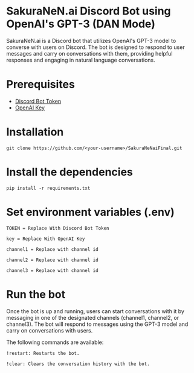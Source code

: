 # SakuraNeN.ai Discord Bot using OpenAI's GPT-3 (DAN Mode)
SakuraNeN.ai is a Discord bot that utilizes OpenAI's GPT-3 model to converse with users on Discord. The bot is designed to respond to user messages and carry on conversations with them, providing helpful responses and engaging in natural language conversations.
# Prerequisites

- [Discord Bot Token](https://discord.com/developers/applications)
- [OpenAI Key](https://platform.openai.com/account/api-keys)

# Installation
 `git clone https://github.com/<your-username>/SakuraNeNaiFinal.git`
 
# Install the dependencies
`pip install -r requirements.txt`

# Set environment variables (.env)

`TOKEN = Replace With Discord Bot Token`

`key = Replace With OpenAI Key`

`channel1 = Replace with channel id`

`channel2 = Replace with channel id`

`channel3 = Replace with channel id`

# Run the bot

Once the bot is up and running, users can start conversations with it by messaging in one of the designated channels (channel1, channel2, or channel3). The bot will respond to messages using the GPT-3 model and carry on conversations with users.

The following commands are available:

`!restart: Restarts the bot.`

`!clear: Clears the conversation history with the bot.`
